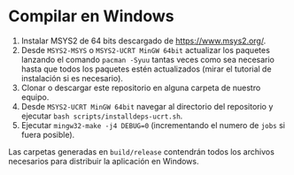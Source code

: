 # Compilar en Windows

1. Instalar MSYS2 de 64 bits descargado de <https://www.msys2.org/>.
1. Desde `MSYS2-MSYS` o `MSYS2-UCRT MinGW 64bit` actualizar los paquetes lanzando el comando `pacman -Syuu` tantas veces como sea necesario hasta que todos los paquetes estén actualizados (mirar el tutorial de instalación si es necesario).
1. Clonar o descargar este repositorio en alguna carpeta de nuestro equipo.
1. Desde `MSYS2-UCRT MinGW 64bit` navegar al directorio del repositorio y ejecutar `bash scripts/installdeps-ucrt.sh`.
1. Ejecutar `mingw32-make -j4 DEBUG=0` (incrementando el numero de `jobs` si fuera posible).

Las carpetas generadas en `build/release` contendrán todos los archivos necesarios para distribuir la aplicación en Windows.
